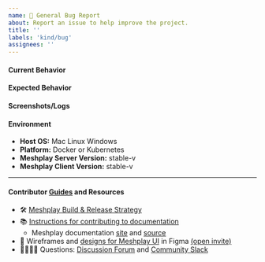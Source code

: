 ```yaml
---
name: 🐛 General Bug Report
about: Report an issue to help improve the project.
title: ''
labels: 'kind/bug'
assignees: ''
---
```

#### Current Behavior
<!-- A brief description of the issue. -->

#### Expected Behavior
<!-- A brief description of what you expected to happen. -->

#### Screenshots/Logs
<!-- Add screenshots, if applicable, to help explain your problem. -->

#### Environment

- **Host OS:** Mac Linux Windows
- **Platform:** Docker or Kubernetes
- **Meshplay Server Version:** stable-v
- **Meshplay Client Version:** stable-v

<!-- Optional 
#### To Reproduce
1. Go to '...'
2. Click on '....'
3. Scroll down to '....'
4. See error
-->

---
#### Contributor [Guides](https://docs.meshplay.io/project/contributing) and Resources
- 🛠 [Meshplay Build & Release Strategy](https://docs.meshplay.io/project/build-and-release)
- 📚 [Instructions for contributing to documentation](https://github.com/khulnasoft/meshplay/blob/master/CONTRIBUTING.md#documentation-contribution-flow)
   - Meshplay documentation [site](https://docs.meshplay.io/) and [source](https://github.com/khulnasoft/meshplay/tree/master/docs)
- 🎨 Wireframes and [designs for Meshplay UI](https://www.figma.com/file/SMP3zxOjZztdOLtgN4dS2W/Meshplay-UI) in Figma [(open invite)](https://www.figma.com/team_invite/redeem/qJy1c95qirjgWQODApilR9)
- 🙋🏾🙋🏼 Questions: [Discussion Forum](http://discuss.meshplay.io) and [Community Slack](https://slack.meshplay.io)
